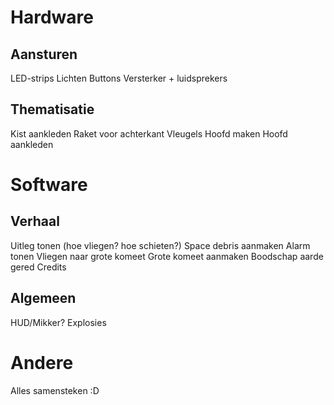 # Hardware

## Aansturen

LED-strips
Lichten
Buttons
Versterker + luidsprekers

## Thematisatie

Kist aankleden
Raket voor achterkant
Vleugels
Hoofd maken
Hoofd aankleden

# Software

## Verhaal

Uitleg tonen (hoe vliegen? hoe schieten?)
Space debris aanmaken
Alarm tonen
Vliegen naar grote komeet
Grote komeet aanmaken
Boodschap aarde gered
Credits

## Algemeen

HUD/Mikker?
Explosies

# Andere

Alles samensteken :D
